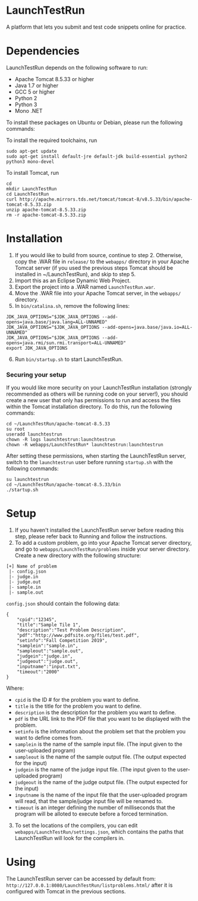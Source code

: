 # LaunchTestRun
A platform that lets you submit and test code snippets online for practice.

# Dependencies
LaunchTestRun depends on the following software to run:
- Apache Tomcat 8.5.33 or higher
- Java 1.7 or higher
- GCC 5 or higher
- Python 2
- Python 3
- Mono .NET

To install these packages on Ubuntu or Debian, please run the following commands:

To install the required toolchains, run
```
sudo apt-get update
sudo apt-get install default-jre default-jdk build-essential python2 python3 mono-devel
```

To install Tomcat, run
```
cd
mkdir LaunchTestRun
cd LaunchTestRun
curl http://apache.mirrors.tds.net/tomcat/tomcat-8/v8.5.33/bin/apache-tomcat-8.5.33.zip
unzip apache-tomcat-8.5.33.zip
rm -r apache-tomcat-8.5.33.zip
```

# Installation
1. If you would like to build from source, continue to step 2. Otherwise, copy the .WAR file in ``release/`` to the ``webapps/`` directory in your Apache Tomcat server (if you used the previous steps Tomcat should be installed in ~/LaunchTestRun), and skip to step 5.
2. Import this as an Eclipse Dynamic Web Project.
3. Export the project into a .WAR named ``LaunchTestRun.war``.
4. Move the .WAR file into your Apache Tomcat server, in the ``webapps/`` directory.
5. In ``bin/catalina.sh``, remove the following lines:
```
JDK_JAVA_OPTIONS="$JDK_JAVA_OPTIONS --add-opens=java.base/java.lang=ALL-UNNAMED"
JDK_JAVA_OPTIONS="$JDK_JAVA_OPTIONS --add-opens=java.base/java.io=ALL-UNNAMED"
JDK_JAVA_OPTIONS="$JDK_JAVA_OPTIONS --add-opens=java.rmi/sun.rmi.transport=ALL-UNNAMED"
export JDK_JAVA_OPTIONS
```
6. Run ``bin/startup.sh`` to start LaunchTestRun.

### Securing your setup
If you would like more security on your LaunchTestRun installation (strongly recommended as others will be running code on your server!), you should create a new user that only has permissions to run and access the files within the Tomcat installation directory. To do this, run the following commands:
```
cd ~/LaunchTestRun/apache-tomcat-8.5.33
su root
useradd launchtestrun
chown -R logs launchtestrun:launchtestrun
chown -R webapps/LaunchTestRun* launchtestrun:launchtestrun
```

After setting these permissions, when starting the LaunchTestRun server, switch to the ``launchtestrun`` user before running ``startup.sh`` with the following commands:
```
su launchtestrun
cd ~/LaunchTestRun/apache-tomcat-8.5.33/bin
./startup.sh
```

# Setup
1. If you haven't installed the LaunchTestRun server before reading this step, please refer back to Running and follow the instructions.
2. To add a custom problem, go into your Apache Tomcat server directory, and go to ``webapps/LaunchTestRun/problems`` inside your server directory. Create a new directory with the following structure:
```
[+] Name of problem
 |- config.json
 |- judge.in
 |- judge.out
 |- sample.in
 |- sample.out
```
``config.json`` should contain the following data:
```
{
	"cpid":"12345",
	"title":"Sample Tile 1",
	"description":"Test Problem Description",
	"pdf":"http://www.pdfsite.org/files/test.pdf",
	"setinfo":"Fall Competition 2019",
	"samplein":"sample.in",
	"sampleout":"sample.out",
	"judgein":"judge.in",
	"judgeout":"judge.out",
	"inputname":"input.txt",
	"timeout":"2000"
}
```
Where:
- ``cpid`` is the ID # for the problem you want to define.
- ``title`` is the title for the problem you want to define.
- ``description`` is the description for the problem you want to define.
- ``pdf`` is the URL link to the PDF file that you want to be displayed with the problem.
- ``setinfo`` is the information about the problem set that the problem you want to define comes from.
- ``samplein`` is the name of the sample input file. (The input given to the user-uploaded program)
- ``sampleout`` is the name of the sample output file. (The output expected for the input)
- ``judgein`` is the name of the judge input file. (The input given to the user-uploaded program)
- ``judgeout`` is the name of the judge output file. (The output expected for the input)
- ``inputname`` is the name of the input file that the user-uploaded program will read, that the sample/judge input file will be renamed to.
- ``timeout`` is an integer defining the number of milliseconds that the program will be alloted to execute before a forced termination.

3. To set the locations of the compilers, you can edit ``webapps/LaunchTestRun/settings.json``, which contains the paths that LaunchTestRun will look for the compilers in.

# Using
The LaunchTestRun server can be accessed by default from: ``http://127.0.0.1:8080/LaunchTestRun/listproblems.html/`` after it is configured with Tomcat in the previous sections.
